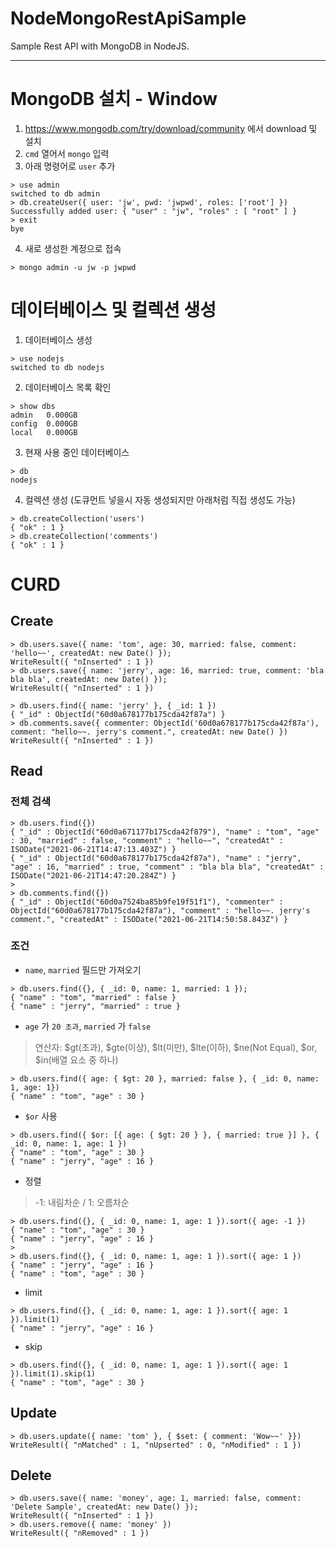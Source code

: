 # NodeMongoRestApiSample
Sample Rest API with MongoDB in NodeJS.


---

# MongoDB 설치 - Window

  1. https://www.mongodb.com/try/download/community 에서 download 및 설치
  2. `cmd` 열어서 `mongo` 입력
  3. 아래 명령어로 `user` 추가
  ~~~shell
  > use admin
  switched to db admin
  > db.createUser({ user: 'jw', pwd: 'jwpwd', roles: ['root'] })
  Successfully added user: { "user" : "jw", "roles" : [ "root" ] }
  > exit
  bye

  ~~~
  4. 새로 생성한 계정으로 접속
  ~~~shell
  > mongo admin -u jw -p jwpwd
  ~~~

# 데이터베이스 및 컬렉션 생성

1. 데이터베이스 생성
~~~shell
> use nodejs
switched to db nodejs
~~~

2. 데이터베이스 목록 확인
~~~shell
> show dbs
admin   0.000GB
config  0.000GB
local   0.000GB
~~~

3. 현재 사용 중인 데이터베이스
~~~shell
> db
nodejs
~~~

4. 컬렉션 생성 (도큐먼트 넣을시 자동 생성되지만 아래처럼 직접 생성도 가능)
~~~shell
> db.createCollection('users')
{ "ok" : 1 }
> db.createCollection('comments')
{ "ok" : 1 }
~~~


# CURD

## Create
~~~shell
> db.users.save({ name: 'tom', age: 30, married: false, comment: 'hello~~', createdAt: new Date() });
WriteResult({ "nInserted" : 1 })
> db.users.save({ name: 'jerry', age: 16, married: true, comment: 'bla bla bla', createdAt: new Date() });
WriteResult({ "nInserted" : 1 })

> db.users.find({ name: 'jerry' }, { _id: 1 })
{ "_id" : ObjectId("60d0a678177b175cda42f87a") }
> db.comments.save({ commenter: ObjectId('60d0a678177b175cda42f87a'), comment: "hello~~. jerry's comment.", createdAt: new Date() })
WriteResult({ "nInserted" : 1 })
~~~

## Read

### 전체 검색
~~~shell
> db.users.find({})
{ "_id" : ObjectId("60d0a671177b175cda42f879"), "name" : "tom", "age" : 30, "married" : false, "comment" : "hello~~", "createdAt" : ISODate("2021-06-21T14:47:13.403Z") }
{ "_id" : ObjectId("60d0a678177b175cda42f87a"), "name" : "jerry", "age" : 16, "married" : true, "comment" : "bla bla bla", "createdAt" : ISODate("2021-06-21T14:47:20.284Z") }
>
> db.comments.find({})
{ "_id" : ObjectId("60d0a7524ba85b9fe19f51f1"), "commenter" : ObjectId("60d0a678177b175cda42f87a"), "comment" : "hello~~. jerry's comment.", "createdAt" : ISODate("2021-06-21T14:50:58.843Z") }
~~~

### 조건

* `name`, `married` 필드만 가져오기
~~~shell
> db.users.find({}, { _id: 0, name: 1, married: 1 });
{ "name" : "tom", "married" : false }
{ "name" : "jerry", "married" : true }
~~~

* `age` 가 `20 초과`, `married` 가 `false`
> 연산자: $gt(초과), $gte(이상), $lt(미만), $lte(이하), $ne(Not Equal), $or, $in(배열 요소 중 하나)
~~~shell
> db.users.find({ age: { $gt: 20 }, married: false }, { _id: 0, name: 1, age: 1})
{ "name" : "tom", "age" : 30 }
~~~

* `$or` 사용
~~~shell
> db.users.find({ $or: [{ age: { $gt: 20 } }, { married: true }] }, { _id: 0, name: 1, age: 1 })
{ "name" : "tom", "age" : 30 }
{ "name" : "jerry", "age" : 16 }
~~~

* 정렬
> -1: 내림차순 / 1: 오름차순
~~~shell
> db.users.find({}, { _id: 0, name: 1, age: 1 }).sort({ age: -1 })
{ "name" : "tom", "age" : 30 }
{ "name" : "jerry", "age" : 16 }
>
> db.users.find({}, { _id: 0, name: 1, age: 1 }).sort({ age: 1 })
{ "name" : "jerry", "age" : 16 }
{ "name" : "tom", "age" : 30 }
~~~

* limit
~~~shell
> db.users.find({}, { _id: 0, name: 1, age: 1 }).sort({ age: 1 }).limit(1)
{ "name" : "jerry", "age" : 16 }
~~~

* skip
~~~shell
> db.users.find({}, { _id: 0, name: 1, age: 1 }).sort({ age: 1 }).limit(1).skip(1)
{ "name" : "tom", "age" : 30 }
~~~

## Update
~~~shell
> db.users.update({ name: 'tom' }, { $set: { comment: 'Wow~~' }})
WriteResult({ "nMatched" : 1, "nUpserted" : 0, "nModified" : 1 })
~~~

## Delete
~~~shell
> db.users.save({ name: 'money', age: 1, married: false, comment: 'Delete Sample', createdAt: new Date() });
WriteResult({ "nInserted" : 1 })
> db.users.remove({ name: 'money' })
WriteResult({ "nRemoved" : 1 })
~~~

